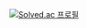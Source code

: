 [![Solved.ac 프로필](http://mazassumnida.wtf/api/v2/generate_badge?boj=hjinwoo1028)](https://solved.ac/hjinwoo1028)